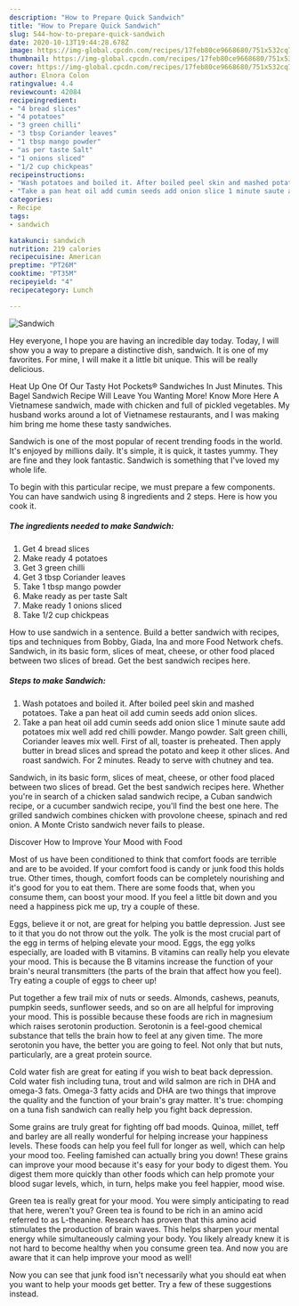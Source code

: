 ```yaml
---
description: "How to Prepare Quick Sandwich"
title: "How to Prepare Quick Sandwich"
slug: 544-how-to-prepare-quick-sandwich
date: 2020-10-13T19:44:28.678Z
image: https://img-global.cpcdn.com/recipes/17feb80ce9668680/751x532cq70/sandwich-recipe-main-photo.jpg
thumbnail: https://img-global.cpcdn.com/recipes/17feb80ce9668680/751x532cq70/sandwich-recipe-main-photo.jpg
cover: https://img-global.cpcdn.com/recipes/17feb80ce9668680/751x532cq70/sandwich-recipe-main-photo.jpg
author: Elnora Colon
ratingvalue: 4.4
reviewcount: 42084
recipeingredient:
- "4 bread slices"
- "4 potatoes"
- "3 green chilli"
- "3 tbsp Coriander leaves"
- "1 tbsp mango powder"
- "as per taste Salt"
- "1 onions sliced"
- "1/2 cup chickpeas"
recipeinstructions:
- "Wash potatoes and boiled it. After boiled peel skin and mashed potatoes. Take a pan heat oil add cumin seeds add onion slices."
- "Take a pan heat oil add cumin seeds add onion slice 1 minute saute add potatoes mix well add red chilli powder. Mango powder. Salt green chilli, Coriander leaves mix well. First of all, toaster is preheated. Then apply butter in bread slices and spread the potato and keep it other slices. And roast sandwich. For 2 minutes. Ready to serve with chutney and tea."
categories:
- Recipe
tags:
- sandwich

katakunci: sandwich 
nutrition: 219 calories
recipecuisine: American
preptime: "PT26M"
cooktime: "PT35M"
recipeyield: "4"
recipecategory: Lunch

---
```



![Sandwich](https://img-global.cpcdn.com/recipes/17feb80ce9668680/751x532cq70/sandwich-recipe-main-photo.jpg)

Hey everyone, I hope you are having an incredible day today. Today, I will show you a way to prepare a distinctive dish, sandwich. It is one of my favorites. For mine, I will make it a little bit unique. This will be really delicious.

Heat Up One Of Our Tasty Hot Pockets® Sandwiches In Just Minutes. This Bagel Sandwich Recipe Will Leave You Wanting More! Know More Here A Vietnamese sandwich, made with chicken and full of pickled vegetables. My husband works around a lot of Vietnamese restaurants, and I was making him bring me home these tasty sandwiches.

Sandwich is one of the most popular of recent trending foods in the world. It's enjoyed by millions daily. It's simple, it is quick, it tastes yummy. They are fine and they look fantastic. Sandwich is something that I've loved my whole life.


To begin with this particular recipe, we must prepare a few components. You can have sandwich using 8 ingredients and 2 steps. Here is how you cook it.

<!--inarticleads1-->

##### The ingredients needed to make Sandwich:

1. Get 4 bread slices
1. Make ready 4 potatoes
1. Get 3 green chilli
1. Get 3 tbsp Coriander leaves
1. Take 1 tbsp mango powder
1. Make ready as per taste Salt
1. Make ready 1 onions sliced
1. Take 1/2 cup chickpeas


How to use sandwich in a sentence. Build a better sandwich with recipes, tips and techniques from Bobby, Giada, Ina and more Food Network chefs. Sandwich, in its basic form, slices of meat, cheese, or other food placed between two slices of bread. Get the best sandwich recipes here. 

<!--inarticleads2-->

##### Steps to make Sandwich:

1. Wash potatoes and boiled it. After boiled peel skin and mashed potatoes. Take a pan heat oil add cumin seeds add onion slices.
1. Take a pan heat oil add cumin seeds add onion slice 1 minute saute add potatoes mix well add red chilli powder. Mango powder. Salt green chilli, Coriander leaves mix well. First of all, toaster is preheated. Then apply butter in bread slices and spread the potato and keep it other slices. And roast sandwich. For 2 minutes. Ready to serve with chutney and tea.


Sandwich, in its basic form, slices of meat, cheese, or other food placed between two slices of bread. Get the best sandwich recipes here. Whether you&#39;re in search of a chicken salad sandwich recipe, a Cuban sandwich recipe, or a cucumber sandwich recipe, you&#39;ll find the best one here. The grilled sandwich combines chicken with provolone cheese, spinach and red onion. A Monte Cristo sandwich never fails to please. 

Discover How to Improve Your Mood with Food


Most of us have been conditioned to think that comfort foods are terrible and are to be avoided. If your comfort food is candy or junk food this holds true. Other times, though, comfort foods can be completely nourishing and it's good for you to eat them. There are some foods that, when you consume them, can boost your mood. If you feel a little bit down and you need a happiness pick me up, try a couple of these.

Eggs, believe it or not, are great for helping you battle depression. Just see to it that you do not throw out the yolk. The yolk is the most crucial part of the egg in terms of helping elevate your mood. Eggs, the egg yolks especially, are loaded with B vitamins. B vitamins can really help you elevate your mood. This is because the B vitamins increase the function of your brain's neural transmitters (the parts of the brain that affect how you feel). Try eating a couple of eggs to cheer up!

Put together a few trail mix of nuts or seeds. Almonds, cashews, peanuts, pumpkin seeds, sunflower seeds, and so on are all helpful for improving your mood. This is possible because these foods are rich in magnesium which raises serotonin production. Serotonin is a feel-good chemical substance that tells the brain how to feel at any given time. The more serotonin you have, the better you are going to feel. Not only that but nuts, particularly, are a great protein source.

Cold water fish are great for eating if you wish to beat back depression. Cold water fish including tuna, trout and wild salmon are rich in DHA and omega-3 fats. Omega-3 fatty acids and DHA are two things that improve the quality and the function of your brain's gray matter. It's true: chomping on a tuna fish sandwich can really help you fight back depression. 

Some grains are truly great for fighting off bad moods. Quinoa, millet, teff and barley are all really wonderful for helping increase your happiness levels. These foods can help you feel full for longer as well, which can help your mood too. Feeling famished can actually bring you down! These grains can improve your mood because it's easy for your body to digest them. You digest them more quickly than other foods which can help promote your blood sugar levels, which, in turn, helps make you feel happier, mood wise.

Green tea is really great for your mood. You were simply anticipating to read that here, weren't you? Green tea is found to be rich in an amino acid referred to as L-theanine. Research has proven that this amino acid stimulates the production of brain waves. This helps sharpen your mental energy while simultaneously calming your body. You likely already knew it is not hard to become healthy when you consume green tea. And now you are aware that it can help improve your mood as well!

Now you can see that junk food isn't necessarily what you should eat when you want to help your moods get better. Try  a few  of  these  suggestions  instead.

